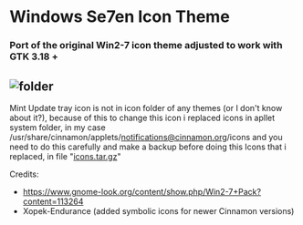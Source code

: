 # Windows Se7en Icon Theme
### Port of the original Win2-7 icon theme adjusted to work with GTK 3.18 +

![folder](https://github.com/B00merang-Artwork/Windows-7/blob/master/filesystems/folder.png)
---

Mint Update tray icon is not in icon folder of any themes (or I don't know about it?), because of this to change this icon i replaced icons in apllet system folder, in my case /usr/share/cinnamon/applets/notifications@cinnamon.org/icons
and you need to do this carefully and make a backup before doing this
Icons that i replaced, in file "[icons.tar.gz](https://drive.google.com/file/d/1oGI6qE_cSSLmhMoSmMhWOopIQR0Q7N8S/view?usp=sharing)"


Credits:
- https://www.gnome-look.org/content/show.php/Win2-7+Pack?content=113264
- Xopek-Endurance (added symbolic icons for newer Cinnamon versions)
